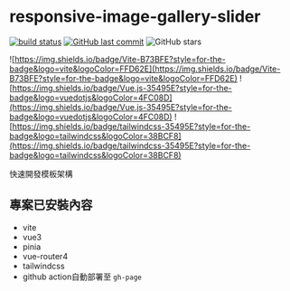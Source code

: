 # responsive-image-gallery-slider
[![build status](https://github.com/connectshark/responsive-image-gallery-slider/actions/workflows/deploy.yml/badge.svg?branch=main)](https://github.com/connectshark/responsive-image-gallery-slider/actions/workflows/deploy.yml)
[![GitHub last commit](https://img.shields.io/github/last-commit/connectshark/responsive-image-gallery-slider.svg?style=flat)](https://github.com/connectshark/responsive-image-gallery-slider)
![GitHub stars](https://img.shields.io/github/stars/connectshark/responsive-image-gallery-slider.svg?style=social&label=Stars&style=plastic)


![https://img.shields.io/badge/Vite-B73BFE?style=for-the-badge&logo=vite&logoColor=FFD62E](https://img.shields.io/badge/Vite-B73BFE?style=for-the-badge&logo=vite&logoColor=FFD62E)
![https://img.shields.io/badge/Vue.js-35495E?style=for-the-badge&logo=vuedotjs&logoColor=4FC08D](https://img.shields.io/badge/Vue.js-35495E?style=for-the-badge&logo=vuedotjs&logoColor=4FC08D)
![https://img.shields.io/badge/tailwindcss-35495E?style=for-the-badge&logo=tailwindcss&logoColor=38BCF8](https://img.shields.io/badge/tailwindcss-35495E?style=for-the-badge&logo=tailwindcss&logoColor=38BCF8)

快速開發模板架構

## 專案已安裝內容

- vite
- vue3
- pinia
- vue-router4
- tailwindcss
- github action自動部署至 `gh-page`